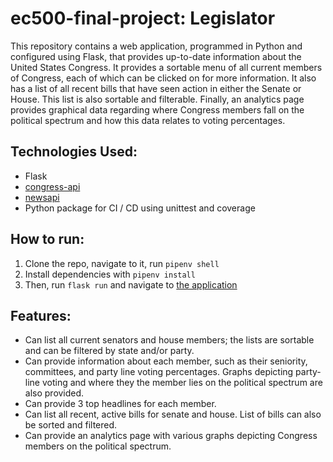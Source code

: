 # ec500-final-project: Legislator

This repository contains a web application, programmed in Python and configured using Flask, that provides up-to-date information about the United States Congress. It provides a sortable menu of all current members of Congress, each of which can be clicked on for more information. It also has a list of all recent bills that have seen action in either the Senate or House. This list is also sortable and filterable. Finally, an analytics page provides graphical data regarding where Congress members fall on the political spectrum and how this data relates to voting percentages.

## Technologies Used:
 - Flask
 - [congress-api](https://projects.propublica.org/api-docs/congress-api/)
 - [newsapi](https://newsapi.org/)
 - Python package for CI / CD using unittest and coverage


## How to run:
1) Clone the repo, navigate to it, run `pipenv shell`
2) Install dependencies with `pipenv install`
3) Then, run `flask run` and navigate to [the application](http://127.0.0.1:5000/)

## Features:
- Can list all current senators and house members; the lists are sortable and can be filtered by state and/or party.
- Can provide information about each member, such as their seniority, committees, and party line voting percentages. Graphs depicting party-line voting and where they the member lies on the political spectrum are also provided.
- Can provide 3 top headlines for each member.
- Can list all recent, active bills for senate and house. List of bills can also be sorted and filtered.
- Can provide an analytics page with various graphs depicting Congress members on the political spectrum.
